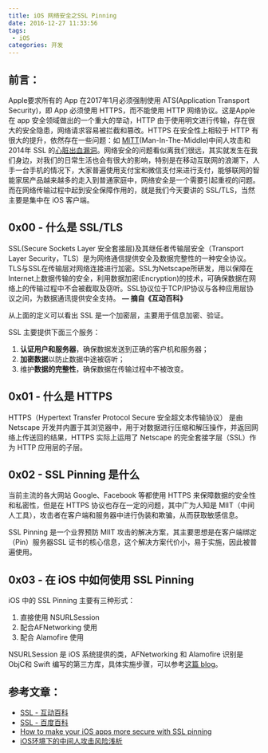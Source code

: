 ```yaml
---
title: iOS 网络安全之SSL Pinning
date: 2016-12-27 11:33:56
tags: 
 - iOS
categories: 开发
---
```


## **前言：**

Apple要求所有的 App 在2017年1月必须强制使用 ATS(Application Transport Security)，即 App 必须使用 HTTPS，而不能使用 HTTP 网络协议。这是Apple 在 app 安全领域做出的一个重大的举动，HTTP 由于使用明文进行传输，存在很大的安全隐患，网络请求容易被拦截和篡改。HTTPS 在安全性上相较于 HTTP 有很大的提升，依然存在一些问题：如 [MITT](http://www.secbox.cn/hacker/7846.html)(Man-In-The-Middle)中间人攻击和2014年 SSL 的[心脏出血漏洞](http://www.ithome.com/html/soft/80224.htm)。网络安全的问题看似离我们很远，其实就发生在我们身边，对我们的日常生活也会有很大的影响，特别是在移动互联网的浪潮下，人手一台手机的情况下，大家普遍使用支付宝和微信支付来进行支付，能够联网的智能家居产品越来越多的走入到普通家庭中，网络安全是一个需要引起重视的问题。而在网络传输过程中起到安全保障作用的，就是我们今天要讲的 SSL/TLS，当然主要是集中在 iOS 客户端。

<!-- more -->

## **0x00 - 什么是 SSL/TLS**

SSL(Secure Sockets Layer 安全套接层)及其继任者传输层安全（Transport Layer Security，TLS）是为网络通信提供安全及数据完整性的一种安全协议。TLS与SSL在传输层对网络连接进行加密。SSL为Netscape所研发，用以保障在Internet上数据传输的安全，利用数据加密(Encryption)的技术，可确保数据在网络上的传输过程中不会被截取及窃听。SSL协议位于TCP/IP协议与各种应用层协议之间，为数据通讯提供安全支持。 **— 摘自《互动百科》**

从上面的定义可以看出 SSL 是一个加密层，主要用于信息加密、验证。

SSL 主要提供下面三个服务：

1. **认证用户和服务器**，确保数据发送到正确的客户机和服务器；
2. **加密数据**以防止数据中途被窃听；
3. 维护**数据的完整性**，确保数据在传输过程中不被改变。

## **0x01 - 什么是 HTTPS**

HTTPS（Hypertext Transfer Protocol Secure 安全超文本传输协议） 是由 Netscape 开发并内置于其浏览器中，用于对数据进行压缩和解压操作，并返回网络上传送回的结果，HTTPS 实际上运用了 Netscape 的完全套接字层（SSL）作为 HTTP 应用层的子层。

## **0x02 - SSL Pinning 是什么**

当前主流的各大网站 Google、Facebook 等都使用 HTTPS 来保障数据的安全性和私密性，但是在 HTTPS 协议也存在一定的问题，其中广为人知是 MIIT（中间人工具），攻击者在客户端和服务器中进行伪装和欺骗，从而获取敏感信息。

SSL Pinning 是一个业界预防 MIIT 攻击的解决方案，其主要思想是在客户端绑定（Pin）服务器SSL 证书的核心信息，这个解决方案代价小，易于实施，因此被普遍使用。

## **0x03 - 在 iOS 中如何使用 SSL Pinning**

iOS 中的 SSL Pinning 主要有三种形式：

1. 直接使用 NSURLSession
2. 配合AFNetworking 使用
3. 配合 Alamofire 使用

NSURLSession 是 iOS 系统提供的类，AFNetworking 和 Alamofire 识别是 ObjC和 Swift 编写的第三方库，具体实施步骤，可以参考[这篇 blog](https://infinum.co/the-capsized-eight/how-to-make-your-ios-apps-more-secure-with-ssl-pinning)。

## **参考文章：**

- [SSL - 互动百科](http://www.baike.com/wiki/ssl&prd=button_doc_entry)
- [SSL - 百度百科](http://baike.baidu.com/item/ssl)
- [How to make your iOS apps more secure with SSL pinning](https://infinum.co/the-capsized-eight/how-to-make-your-ios-apps-more-secure-with-ssl-pinning)
- [iOS环境下的中间人攻击风险浅析](http://www.secbox.cn/hacker/7846.html)